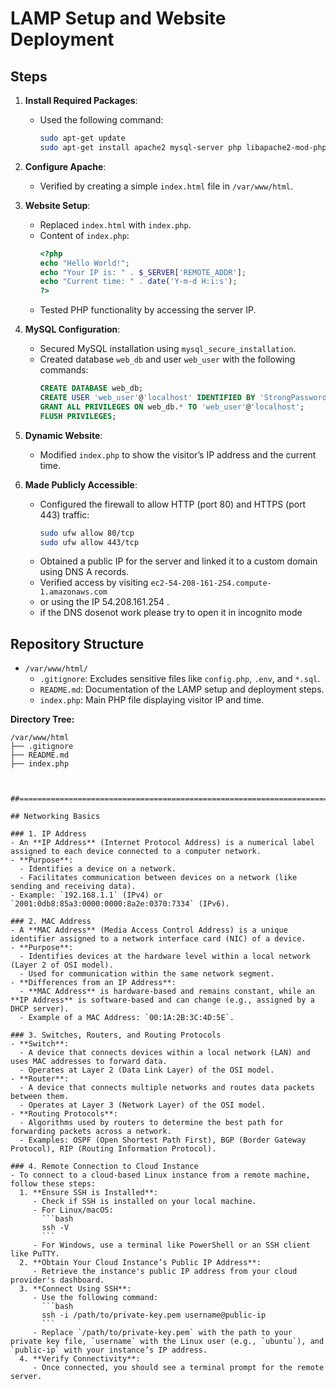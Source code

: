 # LAMP Setup and Website Deployment

## Steps

1. **Install Required Packages**:
    - Used the following command:
      ```bash
      sudo apt-get update
      sudo apt-get install apache2 mysql-server php libapache2-mod-php php-mysql
      ```

2. **Configure Apache**:
    - Verified by creating a simple `index.html` file in `/var/www/html`.

3. **Website Setup**:
    - Replaced `index.html` with `index.php`.
    - Content of `index.php`:
      ```php
      <?php
      echo "Hello World!";
      echo "Your IP is: " . $_SERVER['REMOTE_ADDR'];
      echo "Current time: " . date('Y-m-d H:i:s');
      ?>
      ```
    - Tested PHP functionality by accessing the server IP.

4. **MySQL Configuration**:
    - Secured MySQL installation using `mysql_secure_installation`.
    - Created database `web_db` and user `web_user` with the following commands:
      ```sql
      CREATE DATABASE web_db;
      CREATE USER 'web_user'@'localhost' IDENTIFIED BY 'StrongPassword123';
      GRANT ALL PRIVILEGES ON web_db.* TO 'web_user'@'localhost';
      FLUSH PRIVILEGES;
      ```

5. **Dynamic Website**:
    - Modified `index.php` to show the visitor’s IP address and the current time.

6. **Made Publicly Accessible**:
    - Configured the firewall to allow HTTP (port 80) and HTTPS (port 443) traffic:
      ```bash
      sudo ufw allow 80/tcp
      sudo ufw allow 443/tcp
      ```
    - Obtained a public IP for the server and linked it to a custom domain using DNS A records.
    - Verified access by visiting `ec2-54-208-161-254.compute-1.amazonaws.com`
    - or using the IP  54.208.161.254 .
    - if the DNS dosenot work please try to open it in incognito mode


## Repository Structure
- `/var/www/html/`
  - `.gitignore`: Excludes sensitive files like `config.php`, `.env`, and `*.sql`.
  - `README.md`: Documentation of the LAMP setup and deployment steps.
  - `index.php`: Main PHP file displaying visitor IP and time.

**Directory Tree:**
```plaintext
/var/www/html
├── .gitignore
├── README.md
├── index.php



##===========================================================================================##

## Networking Basics

### 1. IP Address
- An **IP Address** (Internet Protocol Address) is a numerical label assigned to each device connected to a computer network.
- **Purpose**:
  - Identifies a device on a network.
  - Facilitates communication between devices on a network (like sending and receiving data).
- Example: `192.168.1.1` (IPv4) or `2001:0db8:85a3:0000:0000:8a2e:0370:7334` (IPv6).

### 2. MAC Address
- A **MAC Address** (Media Access Control Address) is a unique identifier assigned to a network interface card (NIC) of a device.
- **Purpose**:
  - Identifies devices at the hardware level within a local network (Layer 2 of OSI model).
  - Used for communication within the same network segment.
- **Differences from an IP Address**:
  - **MAC Address** is hardware-based and remains constant, while an **IP Address** is software-based and can change (e.g., assigned by a DHCP server).
  - Example of a MAC Address: `00:1A:2B:3C:4D:5E`.

### 3. Switches, Routers, and Routing Protocols
- **Switch**:
  - A device that connects devices within a local network (LAN) and uses MAC addresses to forward data.
  - Operates at Layer 2 (Data Link Layer) of the OSI model.
- **Router**:
  - A device that connects multiple networks and routes data packets between them.
  - Operates at Layer 3 (Network Layer) of the OSI model.
- **Routing Protocols**:
  - Algorithms used by routers to determine the best path for forwarding packets across a network.
  - Examples: OSPF (Open Shortest Path First), BGP (Border Gateway Protocol), RIP (Routing Information Protocol).

### 4. Remote Connection to Cloud Instance
- To connect to a cloud-based Linux instance from a remote machine, follow these steps:
  1. **Ensure SSH is Installed**:
     - Check if SSH is installed on your local machine.
     - For Linux/macOS:
       ```bash
       ssh -V
       ```
     - For Windows, use a terminal like PowerShell or an SSH client like PuTTY.
  2. **Obtain Your Cloud Instance’s Public IP Address**:
     - Retrieve the instance's public IP address from your cloud provider's dashboard.
  3. **Connect Using SSH**:
     - Use the following command:
       ```bash
       ssh -i /path/to/private-key.pem username@public-ip
       ```
     - Replace `/path/to/private-key.pem` with the path to your private key file, `username` with the Linux user (e.g., `ubuntu`), and `public-ip` with your instance’s IP address.
  4. **Verify Connectivity**:
     - Once connected, you should see a terminal prompt for the remote server.

